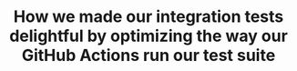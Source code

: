 ---
title: "How we made our integration tests delightful by optimizing the way our GitHub Actions run our test suite"
redirect_to: 
---